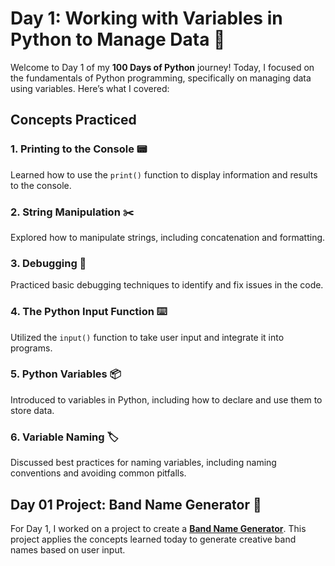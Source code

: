 # Day 1: Working with Variables in Python to Manage Data 🐍

Welcome to Day 1 of my **100 Days of Python** journey! Today, I focused on the fundamentals of Python programming, specifically on managing data using variables. 
Here’s what I covered:

## Concepts Practiced

### 1. Printing to the Console 📟
Learned how to use the `print()` function to display information and results to the console.

### 2. String Manipulation ✂️
Explored how to manipulate strings, including concatenation and formatting.

### 3. Debugging 🐞
Practiced basic debugging techniques to identify and fix issues in the code.

### 4. The Python Input Function ⌨️
Utilized the `input()` function to take user input and integrate it into programs.

### 5. Python Variables 📦
Introduced to variables in Python, including how to declare and use them to store data.

### 6. Variable Naming 🏷️
Discussed best practices for naming variables, including naming conventions and avoiding common pitfalls.

## Day 01 Project: Band Name Generator 🎸

For Day 1, I worked on a project to create a [**Band Name Generator**](Band-Name-Generator-Project.py). This project applies the concepts learned today to generate creative band names based on user input.
